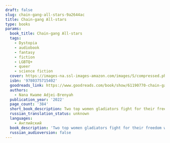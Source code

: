 ```yaml
---
draft: false
slug: chain-gang-all-stars-9a2644ac
title: Chain-gang All-stars
type: books
params:
  book_title: Chain-gang All-stars
  tags:
    - Dystopia
    - audiobook
    - fantasy
    - fiction
    - LGBTQ+
    - queer
    - science fiction
  cover: https://images-na.ssl-images-amazon.com/images/S/compressed.photo.goodreads.com/books/1682956296i/61190770.jpg
  isbn: '9780375715402'
  goodreads_link: https://www.goodreads.com/book/show/61190770-chain-gang-all-stars
  authors:
    - Nana Kwame Adjei-Brenyah
  publication_year: '2022'
  page_count: '384'
  short_book_description: Two top women gladiators fight for their freedom within a depraved private prison system not so far-removed from America's own.Loretta Thurwar and Hamara "Hurricane Staxxx" Stacker are the stars...
  russian_translation_status: unknown
  languages:
    - Английский
  book_description: 'Two top women gladiators fight for their freedom within a depraved private prison system not so far-removed from America''s own.Loretta Thurwar and Hamara "Hurricane Staxxx" Stacker are the stars of Chain-Gang All-Stars, the cornerstone of CAPE, or Criminal Action Penal Entertainment, a highly-popular, highly-controversial, profit-raising program in America''s increasingly dominant private prison industry. It''s the return of the gladiators and prisoners are competing for the ultimate prize: their freedom.In CAPE, prisoners travel as Links in Chain-Gangs, competing in death-matches for packed arenas with righteous protestors at the gates. Thurwar and Staxxx, both teammates and lovers, are the fan favorites. And if all goes well, Thurwar will be free in just a few matches, a fact she carries as heavily as her lethal hammer. As she prepares to leave her fellow Links, she considers how she might help preserve their humanity, in defiance of these so-called games, but CAPE''s corporate owners will stop at nothing to protect their status quo and the obstacles they lay in Thurwar''s path have devastating consequences.Moving from the Links in the field to the protestors to the CAPE employees and beyond,Chain-Gang All-Starsis a kaleidoscopic, excoriating look at the American prison system''s unholy alliance of systemic racism, unchecked capitalism, and mass incarceration, and a clear-eyed reckoning with what freedom in this country really means.'
  russian_audioversion: false
---
```

